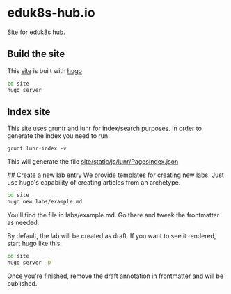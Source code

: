 # eduk8s-hub.io

Site for eduk8s hub.

## Build the site
This [site](site/) is built with [hugo](https://gethugo.io)

```bash
cd site
hugo server
```

## Index site
This site uses gruntr and lunr for index/search purposes. In order to generate the index you need to run:

```
grunt lunr-index -v 
```

This will generate the file [site/static/js/lunr/PagesIndex.json](site/static/js/lunr/PagesIndex.json)

## Create a new lab entry
We provide templates for creating new labs. Just use hugo's capability of creating articles from an archetype.

```bash
cd site
hugo new labs/example.md
```

You'll find the file in labs/example.md. Go there and tweak the frontmatter as needed.

By default, the lab will be created as draft. If you want to see it rendered, start hugo like this:

```bash
cd site
hugo server -D
```

Once you're finished, remove the draft annotation in frontmatter and will be published.